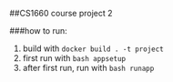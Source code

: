 ##CS1660 course project 2

###how to run:

1. build with `docker build . -t project`
2. first run with `bash appsetup`
3. after first run, run with `bash runapp`
